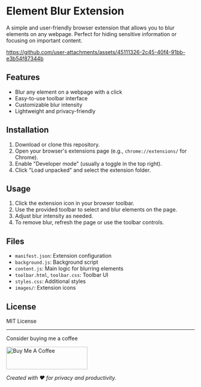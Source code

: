 # Element Blur Extension

A simple and user-friendly browser extension that allows you to blur elements on any webpage. Perfect for hiding sensitive information or focusing on important content.



https://github.com/user-attachments/assets/45111326-2c45-40f4-91bb-e3b54f87344b



## Features
- Blur any element on a webpage with a click
- Easy-to-use toolbar interface
- Customizable blur intensity
- Lightweight and privacy-friendly

## Installation
1. Download or clone this repository. 
2. Open your browser's extensions page (e.g., `chrome://extensions/` for Chrome).
3. Enable "Developer mode" (usually a toggle in the top right).
4. Click "Load unpacked" and select the extension folder.

## Usage
1. Click the extension icon in your browser toolbar.
2. Use the provided toolbar to select and blur elements on the page.
3. Adjust blur intensity as needed.
4. To remove blur, refresh the page or use the toolbar controls.

## Files
- `manifest.json`: Extension configuration
- `background.js`: Background script
- `content.js`: Main logic for blurring elements
- `toolbar.html`, `toolbar.css`: Toolbar UI
- `styles.css`: Additional styles
- `images/`: Extension icons

## License
MIT License

---

Consider buying me a coffee

<a href="https://www.buymeacoffee.com/hongvin" target="_blank">
<img src="https://cdn.buymeacoffee.com/buttons/v2/default-yellow.png" alt="Buy Me A Coffee" style="height: 60px !important;width: 217px !important;" />
</a>

*Created with ❤️ for privacy and productivity.*
